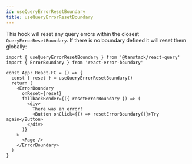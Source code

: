 ```yaml
---
id: useQueryErrorResetBoundary
title: useQueryErrorResetBoundary
---
```


This hook will reset any query errors within the closest `QueryErrorResetBoundary`. If there is no boundary defined it will reset them globally:

```tsx
import { useQueryErrorResetBoundary } from '@tanstack/react-query'
import { ErrorBoundary } from 'react-error-boundary'

const App: React.FC = () => {
  const { reset } = useQueryErrorResetBoundary()
  return (
    <ErrorBoundary
      onReset={reset}
      fallbackRender={({ resetErrorBoundary }) => (
        <div>
          There was an error!
          <Button onClick={() => resetErrorBoundary()}>Try again</Button>
        </div>
      )}
    >
      <Page />
    </ErrorBoundary>
  )
}
```
